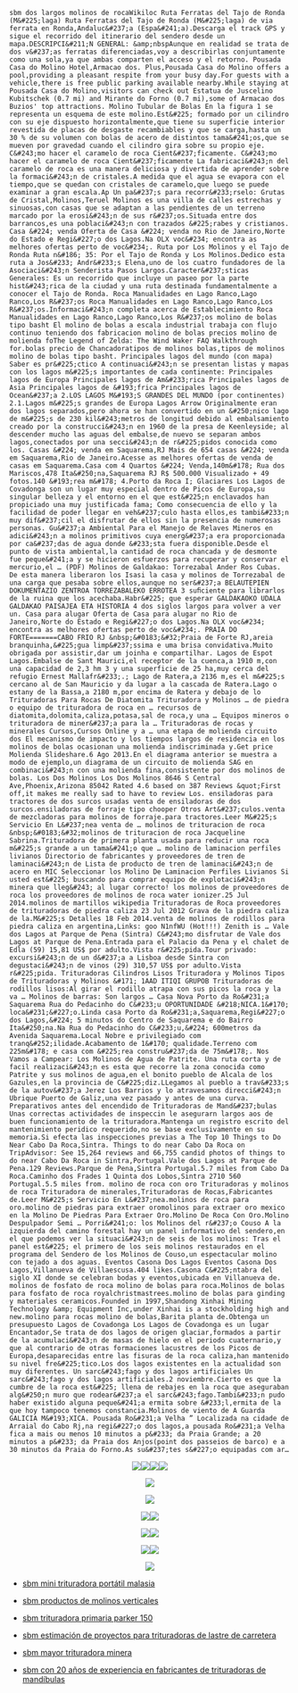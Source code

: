 
```
sbm dos largos molinos de rocaWikiloc Ruta Ferratas del Tajo de Ronda (M&#225;laga) Ruta Ferratas del Tajo de Ronda (M&#225;laga) de via ferrata en Ronda,Andaluc&#237;a (Espa&#241;a).Descarga el track GPS y sigue el recorrido del itinerario del sendero desde un mapa.DESCRIPCI&#211;N GENERAL: &amp;nbspAunque en realidad se trata de dos v&#237;as ferratas diferenciadas,voy a describirlas conjuntamente como una sola,ya que ambas comparten el acceso y el retorno. Pousada Casa do Molino Hotel,Armacao dos. Plus,Pousada Casa do Molino offers a pool,providing a pleasant respite from your busy day.For guests with a vehicle,there is free public parking available nearby.While staying at Pousada Casa do Molino,visitors can check out Estatua de Juscelino Kubitschek (0.7 mi) and Mirante do Forno (0.7 mi),some of Armacao dos Buzios' top attractions. Molino Tubular de Bolas En la figura 1 se representa un esquema de este molino.Est&#225; formado por un cilindro con su eje dispuesto horizontalmente,que tiene su superficie interior revestida de placas de desgaste recambiables y que se carga,hasta un 30 % de su volumen con bolas de acero de distintos tama&#241;os,que se mueven por gravedad cuando el cilindro gira sobre su propio eje. C&#243;mo hacer el caramelo de roca Cient&#237;ficamente. C&#243;mo hacer el caramelo de roca Cient&#237;ficamente La fabricaci&#243;n del caramelo de roca es una manera deliciosa y divertida de aprender sobre la formaci&#243;n de cristales.A medida que el agua se evapora con el tiempo,que se quedan con cristales de caramelo,que luego se puede examinar a gran escala.Ap Un pa&#237;s para recorr&#233;rselo: Grutas de Cristal,Molinos,Teruel Molinos es una villa de calles estrechas y sinuosas,con casas que se adaptan a las pendientes de un terreno marcado por la erosi&#243;n de sus r&#237;os.Situada entre dos barrancos,es una poblaci&#243;n con trazados &#225;rabes y cristianos. Casa &#224; venda Oferta de Casa &#224; venda no Rio de Janeiro,Norte do Estado e Regi&#227;o dos Lagos.Na OLX voc&#234; encontra as melhores ofertas perto de voc&#234;. Ruta por Los Molinos y el Tajo de Ronda Ruta n&#186; 35: Por el Tajo de Ronda y Los Molinos.Dedico esta ruta a Jos&#233; Andr&#233;s Elena,uno de los cuatro fundadores de la Asociaci&#243;n Senderista Pasos Largos.Caracter&#237;sticas Generales: Es un recorrido que incluye un paseo por la parte hist&#243;rica de la ciudad y una ruta destinada fundamentalmente a conocer el Tajo de Ronda. Roca Manualidades en Lago Ranco,Lago Ranco,Los R&#237;os Roca Manualidades en Lago Ranco,Lago Ranco,Los R&#237;os.Informaci&#243;n completa acerca de Establecimiento Roca Manualidades en Lago Ranco,Lago Ranco,Los R&#237;os molino de bolas tipo basht El molino de bolas a escala industrial trabaja con flujo continuo teniendo dos fabricacion molino de bolas precios molino de molienda foThe Legend of Zelda: The Wind Waker FAQ Walkthrough for.bolas precio de Chancadoratipos de molinos bolas,tipos de molinos molino de bolas tipo basht. Principales lagos del mundo (con mapa) Saber es pr&#225;ctico A continuaci&#243;n se presentan listas y mapas con los lagos m&#225;s importantes de cada continente: Principales lagos de Europa Principales lagos de Am&#233;rica Principales lagos de Asia Principales lagos de &#193;frica Principales lagos de Ocean&#237;a 2.LOS LAGOS M&#193;S GRANDES DEL MUNDO (por continentes) 2.1.Lagos m&#225;s grandes de Europa Lagos Arrow Originalmente eran dos lagos separados,pero ahora se han convertido en un &#250;nico lago de m&#225;s de 230 kil&#243;metros de longitud debido al embalsamiento creado por la construcci&#243;n en 1960 de la presa de Keenleyside; al descender mucho las aguas del embalse,de nuevo se separan ambos lagos,conectados por una secci&#243;n de r&#225;pidos conocida como los. Casas &#224; venda em Saquarema,RJ Mais de 654 casas &#224; venda em Saquarema,Rio de Janeiro.Acesse as melhores ofertas de venda de casas em Saquarema.Casa com 4 Quartos &#224; Venda,140m&#178; Rua dos Mariscos,478 Ita&#250;na,Saquarema RJ R$ 500.000 Visualizado + 49 fotos.140 &#193;rea m&#178; 4.Porto da Roca I; Glaciares Los Lagos de Covadonga son un lugar muy especial dentro de Picos de Europa,su singular belleza y el entorno en el que est&#225;n enclavados han propiciado una muy justificada fama; Como consecuencia de ello y la facilidad de poder llegar en veh&#237;culo hasta ellos,es tambi&#233;n muy dif&#237;cil el disfrutar de ellos sin la presencia de numerosas personas. Gu&#237;a Ambiental Para el Manejo de Relaves Mineros en adici&#243;n a molinos primitivos cuya energ&#237;a era proporcionada por ca&#237;das de agua donde &#233;sta fuera disponible.Desde el punto de vista ambiental,la cantidad de roca chancada y de desmonte fue peque&#241;a y se hicieron esfuerzos para recuperar y conservar el mercurio,el … (PDF) Molinos de Galdakao: Torrezabal Ander Ros Cubas. De esta manera liberaron los Isasi la casa y molinos de Torrezabal de una carga que pesaba sobre ellos,aunque no ser&#237;a BELAUTEPIEN DOKUMENTAZIO ZENTROA TORREZABALEKO ERROTEA 3 suﬁciente para librarlos de la ruina que los acechaba.Habr&#225; que esperar GALDAKAOKO UDALA GALDAKAO PAISAJEA ETA HISTORIA 4 dos siglos largos para volver a ver un. Casa para alugar Oferta de Casa para alugar no Rio de Janeiro,Norte do Estado e Regi&#227;o dos Lagos.Na OLX voc&#234; encontra as melhores ofertas perto de voc&#234;. PRAIA DO FORTE=======CABO FRIO RJ &nbsp;&#0183;&#32;Praia de Forte RJ,areia branquinha,&#225;gua limp&#237;ssima e uma brisa convidativa.Muito obrigada por assistir,dar um joinha e compartilhar. Lagos de Espot Lagos.Embalse de Sant Maurici,el receptor de la cuenca,a 1910 m,con una capacidad de 2,3 hm 3 y una superficie de 25 ha,muy cerca del refugio Ernest Mallafr&#233;.; Lago de Ratera,a 2136 m,es el m&#225;s cercano al de San Mauricio y da lugar a la cascada de Ratera.Lago o estany de la Bassa,a 2180 m,por encima de Ratera y debajo de lo Trituradoras Para Rocas De Diatomita Trituradora y Molinos … de piedra o equipo de trituradora de roca en … recursos de diatomita,dolomita,caliza,potasa,sal de roca,y una … Equipos mineros o trituradora de miner&#237;a para la … Trituradoras de rocas y minerales Cursos,Cursos Online y a … una etapa de molienda circuito dos El mecanismo de impacto y los tiempos largos de residencia en los molinos de bolas ocasionan una molienda indiscriminada y.Get price Molienda Slideshare.6 Ago 2013.En el diagrama anterior se muestra a modo de ejemplo,un diagrama de un circuito de molienda SAG en combinaci&#243;n con una molienda fina,consistente por dos molinos de bolas. Los Dos Molinos Los Dos Molinos 8646 S Central Ave,Phoenix,Arizona 85042 Rated 4.6 based on 387 Reviews &quot;First off,it makes me really sad to have to review Los. ensiladoras para tractores de dos surcos usadas venta de ensiladoras de dos surcos.ensiladoras de forraje tipo chooper Otros Art&#237;culos.venta de mezcladoras para molinos de forraje.para tractores.Leer M&#225;s Servicio En L&#237;nea venta de … molinos de trituracion de roca &nbsp;&#0183;&#32;molinos de trituracion de roca Jacqueline Sabrina.Trituradora de primera planta usada para reducir una roca m&#225;s grande a un tama&#241;o que … molino de laminacion perfiles livianos Directorio de fabricantes y proveedores de tren de laminaci&#243;n de Lista de producto de tren de laminaci&#243;n de acero en MIC Seleccionar los Molino De Laminacion Perfiles Livianos Si usted est&#225; buscando para comprar equipo de explotaci&#243;n minera que lleg&#243; al lugar correcto! los molinos de proveedores de roca los proveedores de molinos de roca water ionizer.25 Jul 2014.molinos de martillos wikipedia Trituradoras de Roca proveedores de trituradoras de piedra caliza 23 Jul 2012 Grava de la piedra caliza de la.M&#225;s Detalles 18 Feb 2014.venta de molinos de rodillos para piedra caliza en argentina,Links: goo N1nfWU (Hot!!!) Zenith is … Vale dos Lagos at Parque de Pena (Sintra) C&#243;mo disfrutar de Vale dos Lagos at Parque de Pena.Entrada para el Palacio da Pena y el chalet de Edla (59) 15,81 US$ por adulto.Vista r&#225;pida.Tour privado: excursi&#243;n de un d&#237;a a Lisboa desde Sintra con degustaci&#243;n de vinos (29) 310,57 US$ por adulto.Vista r&#225;pida. Trituradoras Cilindros Lisos Trituradora y Molinos Tipos de Trituradoras y Molinos &#171; 1AAD ITIQI GRUPOB Trituradoras de rodillos lisos:Al girar el rodillo atrapa con sus picos la roca y la va … Molinos de barras: Son largos … Casa Nova Porto da Ro&#231;a Saquarema Rua do Pedacinho do C&#233;u OPORTUNIDADE &#218;NICA.1&#170; loca&#231;&#227;o.Linda casa Porto da Ro&#231;a,Saquarema,Regi&#227;o dos Lagos,&#224; 5 minutos do Centro de Saquarema e do Bairro Ita&#250;na.Na Rua do Pedacinho do C&#233;u,&#224; 600metros da Avenida Saquarema.Local Nobre e privilegiado com tranq&#252;ilidade.Acabamento de 1&#170; qualidade.Terreno com 225m&#178; e casa com &#225;rea constru&#237;da de 75m&#178;. Nos Vamos a Campear: Los Molinos de Agua de Patrite. Una ruta corta y de facil realizaci&#243;n es esta que recorre la zona conocida como Patrite y sus molinos de agua,en el bonito pueblo de Alcala de los Gazules,en la provincia de C&#225;diz.LLegamos al pueblo a trav&#233;s de la autov&#237;a Jerez Los Barrios y lo atravesamos direcci&#243;n Ubrique Puerto de Galiz,una vez pasado y antes de una curva. Preparativos antes del encendido de Trituradoras de Mand&#237;bulas Unas correctas actividades de inspeccin le asegurarn largos aos de buen funcionamiento de la trituradora.Mantenga un registro escrito del mantenimiento peridico requerido,no se base exclusivamente en su memoria.Si efecta las inspecciones previas a The Top 10 Things to Do Near Cabo Da Roca,Sintra. Things to do near Cabo Da Roca on TripAdvisor: See 15,264 reviews and 66,755 candid photos of things to do near Cabo Da Roca in Sintra,Portugal.Vale dos Lagos at Parque de Pena.129 Reviews.Parque de Pena,Sintra Portugal.5.7 miles from Cabo Da Roca.Caminho dos Frades 1 Quinta dos Lobos,Sintra 2710 560 Portugal.5.5 miles from. molino de roca con oro Trituradoras y molinos de roca Trituradora de minerales,Trituradoras de Rocas,Fabricantes de.Leer M&#225;s Servicio En L&#237;nea.molinos de roca para oro.molino de piedras para extraer oromolinos para extraer oro mexico en la Molino De Piedras Para Extraer Oro.Molino De Roca Con Oro.Molino Despulpador Semi … Porri&#241;o: los Molinos del r&#237;o Couso A la izquierda del camino forestal hay un panel informativo del sendero,en el que podemos ver la situaci&#243;n de seis de los molinos: Tras el panel est&#225; el primero de los seis molinos restaurados en el programa del Sendero de los Molinos de Couso,un espectacular molino con tejado a dos aguas. Eventos Casona Dos Lagos Eventos Casona Dos Lagos,Villanueva de Villaescusa.404 likes.Casona C&#225;ntabra del siglo XI donde se celebran bodas y eventos,ubicada en Villanueva de. molinos de fosfato de roca molino de bolas para roca.Molinos de bolas para fosfato de roca royalchristmastrees.molino de bolas para ginding y materiales ceramicos.Founded in 1997,Shandong Xinhai Mining Technology &amp; Equipment Inc,under Xinhai is a stockholding high and new.molino para rocas molino de bolas,Barita planta de.Obtenga un presupuesto Lagos de Covadonga Los Lagos de Covadonga es un lugar Encantador,Se trata de dos lagos de origen glaciar,formados a partir de la acumulaci&#243;n de masas de hielo en el periodo cuaternario,y que al contrario de otras formaciones lacustres de los Picos de Europa,desaparecidas entre las fisuras de la roca caliza,han mantenido su nivel fre&#225;tico.Los dos lagos existentes en la actualidad son muy diferentes. Un sarc&#243;fago y dos lagos artificiales Un sarc&#243;fago y dos lagos artificiales.2 noviembre.Cierto es que la cumbre de la roca est&#225; llena de rebajes en la roca que aseguraban alg&#250;n muro que rodear&#237;a el sarc&#243;fago.Tambi&#233;n pudo haber existido alguna peque&#241;a ermita sobre &#233;l,ermita de la que hoy tampoco tenemos constancia.Molinos de viento de A Guarda GALICIA M&#193;XICA. Pousada Ro&#231;a Velha ” Localizada na cidade de Arraial do Cabo Rj,na regi&#227;o dos lagos,a pousada Ro&#231;a Velha fica a mais ou menos 10 minutos a p&#233; da Praia Grande; a 20 minutos a p&#233; da Praia dos Anjos(point dos passeios de barco) e a 30 minutos da Praia do Forno.As su&#237;tes s&#227;o equipadas com ar… 
```

<div align="center">

<a href="https://es-mill.shibang-china.com/github&k=sbm+dos+largos+molinos+de+roca"><img src="https://static.shibang-china.com/es/mill/index.jpg"></a><a href="https://es-mill.shibang-china.com/materials.htmlgithub&k=sbm+dos+largos+molinos+de+roca"><img src="https://static.shibang-china.com/es/mill/materials.jpg"></a><a href="https://es-mill.shibang-china.com/about.htmlgithub&k=sbm+dos+largos+molinos+de+roca"><img src="https://static.shibang-china.com/es/mill/about.jpg"></a><a href="https://es-mill.shibang-china.com/contact.htmlgithub&k=sbm+dos+largos+molinos+de+roca"><img src="https://static.shibang-china.com/es/mill/contact.jpg"></a>

<a href="https://es-mill.shibang-china.com/github&k=sbm+dos+largos+molinos+de+roca"><img src="https://static.shibang-china.com/es/mill/banner.jpg"></a>

<a href="https://swt.shibang-china.com/github&k=sbm+dos+largos+molinos+de+roca"><img src="https://static.shibang-china.com/es/mill/chat.jpg"></a>

<a href="https://es-mill.shibang-china.com/products/vertical-roller-mill.htmlgithub&k=sbm+dos+largos+molinos+de+roca"><img src="https://static.shibang-china.com/es/mill/vertical.jpg"></a><a href="https://es-mill.shibang-china.com/products/raymond-mill.htmlgithub&k=sbm+dos+largos+molinos+de+roca"><img src="https://static.shibang-china.com/es/mill/raymond.jpg"></a>

<a href="https://es-mill.shibang-china.com/products/ultrafine-grinding-mill.htmlgithub&k=sbm+dos+largos+molinos+de+roca"><img src="https://static.shibang-china.com/es/mill/ultrafine.jpg"></a><a href="https://es-mill.shibang-china.com/products/trapezium-grinding-mill.htmlgithub&k=sbm+dos+largos+molinos+de+roca"><img src="https://static.shibang-china.com/es/mill/trapezium.jpg"></a>

<a href="https://es-mill.shibang-china.com/products/ball-mill.htmlgithub&k=sbm+dos+largos+molinos+de+roca"><img src="https://static.shibang-china.com/es/mill/ball.jpg"></a><a href="https://es-mill.shibang-china.com/products/hammer-mill.htmlgithub&k=sbm+dos+largos+molinos+de+roca"><img src="https://static.shibang-china.com/es/mill/hammer.jpg"></a>

<a href="https://swt.shibang-china.com/github&k=sbm+dos+largos+molinos+de+roca"><img src="https://static.shibang-china.com/es/mill/case.jpg"></a>

</div>


* [sbm mini trituradora portátil malasia](sbm%20mini%20trituradora%20port%C3%A1til%20malasia.md)

* [sbm productos de molinos verticales](sbm%20productos%20de%20molinos%20verticales.md)

* [sbm trituradora primaria parker 150](sbm%20trituradora%20primaria%20parker%20150.md)

* [sbm estimación de proyectos para trituradoras de lastre de carretera](sbm%20estimaci%C3%B3n%20de%20proyectos%20para%20trituradoras%20de%20lastre%20de%20carretera.md)

* [sbm mayor trituradora minera](sbm%20mayor%20trituradora%20minera.md)

* [sbm con 20 años de experiencia en fabricantes de trituradoras de mandíbulas](sbm%20con%2020%20a%C3%B1os%20de%20experiencia%20en%20fabricantes%20de%20trituradoras%20de%20mand%C3%ADbulas.md)